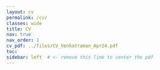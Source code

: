 ```yaml
---
layout: cv
permalink: /cv/
classes: wide
title: CV
nav: true
nav_order: 1
cv_pdf: ../files/CV_Venkatraman_Apr24.pdf
toc:
sidebar: left  # <- remove this line to center the pdf
---
```

